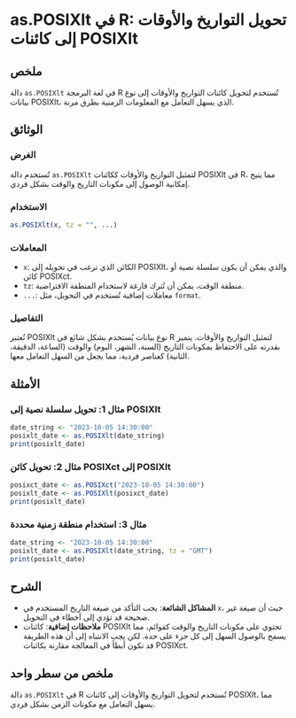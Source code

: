 <!--
Meta Description: # as.POSIXlt في R: تحويل التواريخ والأوقات إلى كائنات POSIXlt ## ملخص دالة `as.POSIXlt` في لغة البرمجة R تُستخدم لتحويل كائنات التواريخ والأوقات إلى ن...
Meta Keywords: posixlt, إلى, posixlt_date, التواريخ, والأوقات
-->

# as.POSIXlt في R: تحويل التواريخ والأوقات إلى كائنات POSIXlt

## ملخص
دالة `as.POSIXlt` في لغة البرمجة R تُستخدم لتحويل كائنات التواريخ والأوقات إلى نوع بيانات POSIXlt، الذي يسهل التعامل مع المعلومات الزمنية بطرق مرنة.

## الوثائق
### الغرض
تُستخدم دالة `as.POSIXlt` لتمثيل التواريخ والأوقات ككائنات POSIXlt في R، مما يتيح إمكانية الوصول إلى مكونات التاريخ والوقت بشكل فردي.

### الاستخدام
```R
as.POSIXlt(x, tz = "", ...)
```

### المعاملات
- `x`: الكائن الذي ترغب في تحويله إلى POSIXlt، والذي يمكن أن يكون سلسلة نصية أو كائن POSIXct.
- `tz`: منطقة الوقت، يمكن أن تُترك فارغة لاستخدام المنطقة الافتراضية.
- `...`: معاملات إضافية تُستخدم في التحويل، مثل `format`.

### التفاصيل
تُعتبر POSIXlt نوع بيانات يُستخدم بشكل شائع في R لتمثيل التواريخ والأوقات. يتميز بقدرته على الاحتفاظ بمكونات التاريخ (السنة، الشهر، اليوم) والوقت (الساعة، الدقيقة، الثانية) كعناصر فردية، مما يجعل من السهل التعامل معها.

## الأمثلة
### مثال 1: تحويل سلسلة نصية إلى POSIXlt
```R
date_string <- "2023-10-05 14:30:00"
posixlt_date <- as.POSIXlt(date_string)
print(posixlt_date)
```

### مثال 2: تحويل كائن POSIXct إلى POSIXlt
```R
posixct_date <- as.POSIXct("2023-10-05 14:30:00")
posixlt_date <- as.POSIXlt(posixct_date)
print(posixlt_date)
```

### مثال 3: استخدام منطقة زمنية محددة
```R
date_string <- "2023-10-05 14:30:00"
posixlt_date <- as.POSIXlt(date_string, tz = "GMT")
print(posixlt_date)
```

## الشرح
- **المشاكل الشائعة**: يجب التأكد من صيغة التاريخ المستخدم في `x`، حيث أن صيغة غير صحيحة قد تؤدي إلى أخطاء في التحويل.
- **ملاحظات إضافية**: كائنات POSIXlt تحتوي على مكونات التاريخ والوقت كقوائم، مما يسمح بالوصول السهل إلى كل جزء على حدة. لكن يجب الانتباه إلى أن هذه الطريقة قد تكون أبطأ في المعالجة مقارنة بكائنات POSIXct.

## ملخص من سطر واحد
دالة `as.POSIXlt` في R تُستخدم لتحويل التواريخ والأوقات إلى كائنات POSIXlt، مما يسهل التعامل مع مكونات الزمن بشكل فردي.